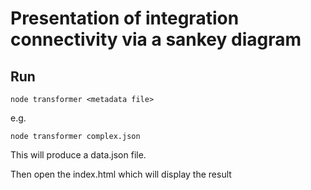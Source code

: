 # Presentation of integration connectivity via a sankey diagram

## Run

```
node transformer <metadata file>
```

e.g.
```
node transformer complex.json
```

This will produce a data.json file.

Then open the index.html which will display the result


<script src="d3.v3.min.js"></script>
<script src="bihisankey.js"></script>
<script src="data.json"></script>
<script src="app.js"></script>

